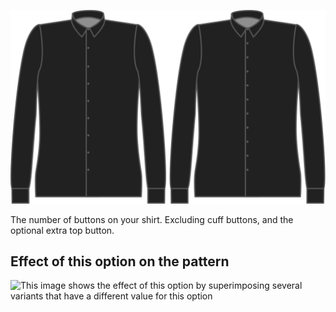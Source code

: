 ![Buttons](buttons.svg)

The number of buttons on your shirt. Excluding cuff buttons, and the optional extra top button.

## Effect of this option on the pattern

![This image shows the effect of this option by superimposing several variants that have a different value for this option](simon\_buttons\_sample.svg "Effect of this option on the pattern")
